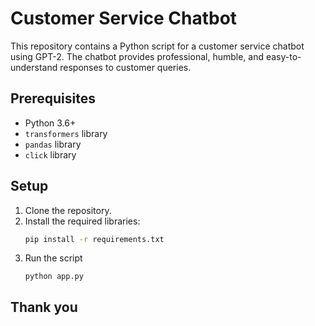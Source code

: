 # Customer Service Chatbot

This repository contains a Python script for a customer service chatbot using GPT-2. The chatbot provides professional, humble, and easy-to-understand responses to customer queries.

## Prerequisites

- Python 3.6+
- `transformers` library
- `pandas` library
- `click` library

## Setup

1. Clone the repository.
2. Install the required libraries:
   ```bash
   pip install -r requirements.txt
   ```
3. Run the script
   ```
   python app.py
   ```

## Thank you
